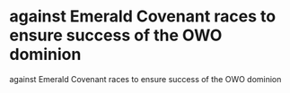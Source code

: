 # against Emerald Covenant races to ensure success of the OWO dominion

against Emerald Covenant races to ensure success of the OWO dominion